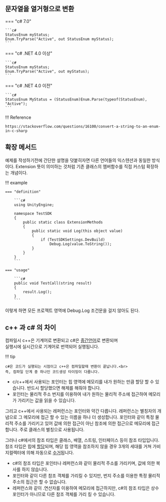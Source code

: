 
## 문자열을 열거형으로 변환

=== "c# 7.0"

    ```c#
    StatusEnum myStatus;
    Enum.TryParse("Active", out StatusEnum myStatus);
    ```
=== "c# .NET 4.0 이상"

    ```c#
    StatusEnum myStatus;
    Enum.TryParse("Active", out myStatus);
    ```

=== "c# .NET 4.0 이전"

    ```c#
    StatusEnum MyStatus = (StatusEnum)Enum.Parse(typeof(StatusEnum), "Active");
    ```

!!! Reference

    https://stackoverflow.com/questions/16100/convert-a-string-to-an-enum-in-c-sharp


## 확장 메서드

예제를 작성하기전에 간단한 설명을 덧붙히자면 다른 언어들의 익스텐션과 동일한 방식이다. Extension 뜻이 의미하는 것처럼 기존 클래스의 멤버함수를 직접 커스텀 확장하는 개념이다.

!!! example

    === "definition"

        ```c#
        using UnityEngine;

        namespace TestSDK
        {
            public static class ExtensionMethods
            {
                public static void Log(this object value)
                {
                    if (TestSDKSettings.DevBuild)
                        Debug.Log(value.ToString());
                }        
            }
        }
        ```

    === "usage"

        ```c#
        public void TestCall(string result)
        {
            result.Log();
        }
        ```

이렇게 하면 모든 프로젝트 영역에 Debug.Log 조건문을 걸지 않아도 된다.


## c++ 과 c# 의 차이

컴파일시 c++은 기계어로 변환되고 c#은 [중간언어](https://learn.microsoft.com/ko-kr/dotnet/standard/managed-code#intermediate-language--execution)로 변환되며<br> 실행시에 실시간으로 기계어로 번역되어 실행됩니다.

!!! tip

    c#은 코드가 실행되는 시점이고 c++은 컴파일할때 변환이 끝납니다.<br>
    즉, 컴파일 단계 중 하나인 코드생성 타이밍이 다릅니다.

- c/c++에서 사용되는 포인터는 힙 영역에 메모리를 내가 원하는 만큼 할당 할 수 있습니다. 반드시 할당했으면 해제를 해줘야 합니다.
- 포인터는 물리적 주소 번지를 이용하여 내가 원하는 물리적 주소에 접근하여 메모리가 가리키는 값을 읽을 수 있습니다.

그리고 c++에서 사용되는 레퍼런스는 포인터와 약간 다릅니다. 레퍼런스는 별칭자의 개념으로 그 메모리에 접근 할 수 있는 이름을 하나 더 생성합니다.
포인터와 같이 특정 물리적 주소를 가리키고 있어 값에 의한 접근이 아닌 참조에 의한 접근으로 메모리에 접근합니다. 
주로 클래스의 별칭으로 사용됩니다.

그러나 c#에서의 참조 타입은 클래스, 배열, 스트링, 인터페이스 등이 참조 타입입니다. 
참조 타입은 힙에 [할당](https://learn.microsoft.com/ko-kr/dotnet/standard/automatic-memory-management#allocating-memory)되며, 해당 힙 영역을 참조하지 않을 경우 3개의 세대를 거쳐 가비지컬렉터에 의해 자동으로 [수거](https://learn.microsoft.com/ko-kr/dotnet/standard/automatic-memory-management#releasing-memory)됩니다.

- c#의 참조 타입은 포인터나 레퍼런스와 같이 물리적 주소를 가리키며, 값에 의한 복사를 하지 않습니다.
- 포인터와 같이 다른 참조 객체를 가리킬 수 있지만, 번지 주소를 이용한 특정 물리적 주소의 접근은 할 수 없습니다.
- 레퍼런스와 같이 .연산자를 이용하여 메모리에 접근하지만, c#의 참조 타입은 상수 포인터가 아니므로 다른 참조 객체를 가리 킬 수 있습니다.


